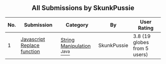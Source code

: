 ﻿<div align="center">

## All Submissions by SkunkPussie

</div>

No.  | Submission | Category | By   | User Rating
---- | ---------- | -------- | ---- | -----------
1 | [Javascript Replace function<br />](https://github.com/Planet-Source-Code/skunkpussie-javascript-replace-function__2-3785) | [String Manipulation<br /><sup>Java</sup>](../ByCategory/string-manipulation__2-60.md) | SkunkPussie | 3.8 (19 globes from 5 users)
